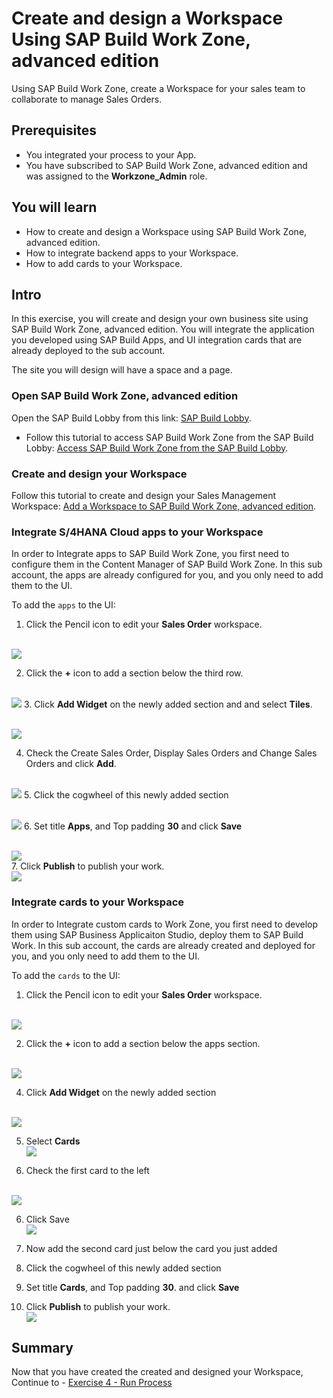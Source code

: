 # Create and design a Workspace Using SAP Build Work Zone, advanced edition
<!-- description --> Using SAP Build Work Zone, create a Workspace for your sales team to collaborate to manage Sales Orders.

 ## Prerequisites
- You integrated your process to your App.
- You have subscribed to SAP Build Work Zone, advanced edition and was assigned to the **Workzone_Admin** role.



## You will learn
- How to create and design a Workspace using SAP Build Work Zone, advanced edition.
- How to integrate backend apps to your Workspace.
- How to add cards to your Workspace.



## Intro
In this exercise, you will create and design your own business site using SAP Build Work Zone, advanced edition. You will integrate the application you developed using SAP Build Apps, and UI integration cards that are already deployed to the sub account.

The site you will design will have a space and a page.


### Open SAP Build Work Zone, advanced edition
Open the SAP Build Lobby from this link:  [SAP Build Lobby](https://ad163-hxj0v9xc.eu10.build.cloud.sap/lobby).

  - Follow this tutorial to access SAP Build Work Zone from the SAP Build Lobby: [Access SAP Build Work Zone from the SAP Build Lobby](https://developers.sap.com/tutorials/workzone-access-sap-build.html).

### Create and design your Workspace
Follow this tutorial to create and design your Sales Management Workspace:  [Add a Workspace to SAP Build Work Zone, advanced edition](https://developers.sap.com/tutorials/workzone-build-2-workspace.html).

### Integrate S/4HANA Cloud apps to your Workspace

In order to Integrate apps to SAP Build Work Zone, you first need to configure them in the Content Manager of SAP Build Work Zone.
In this sub account, the apps are already configured for you, and you only need to add them to the UI.

To add the `apps` to the UI:
  1. Click the Pencil icon to edit your **Sales Order** workspace.

<br>![](/exercises/3_CreateWorkspace/images/EditWorkpage_1.png)

  2. Click the **+** icon to add a section below the third row.
  
<br>![](/exercises/3_CreateWorkspace/images/EditWorkpage_2.png)
  3. Click **Add Widget** on the newly added section and and select **Tiles**.

<br>![](/exercises/3_CreateWorkspace/images/EditWorkpage_3.png)

  
  
  4. Check the Create Sales Order, Display Sales Orders and Change Sales Orders and click **Add**.
  
<br>![](/exercises/3_CreateWorkspace/images/EditWorkpage_4.png)
  5. Click the cogwheel of this newly added section

<br>![](/exercises/3_CreateWorkspace/images/EditWorkpage_5.png)
  6. Set title **Apps**, and Top padding **30** and click **Save**
     
   <br>![](/exercises/3_CreateWorkspace/images/EditWorkpage_6.png)  
  7. Click **Publish** to publish your work.
     <br>![](/exercises/3_CreateWorkspace/images/EditWorkpage_7.png)


### Integrate cards to your Workspace

In order to Integrate custom cards to Work Zone, you first need to develop them using SAP Business Applicaiton Studio, deploy them to SAP Build Work. 
In this sub account, the cards are already created and deployed for you, and you only need to add them to the UI.

To add the `cards` to the UI:
  1. Click the Pencil icon to edit your **Sales Order** workspace.

  
<br>![](/exercises/3_CreateWorkspace/images/EditWorkpage_1.png)

  2. Click the **+** icon to add a section below the apps section.
  
<br>![](/exercises/3_CreateWorkspace/images/AddCards_2.png)

  4. Click **Add Widget** on the newly added section 

  
  <br>![](/exercises/3_CreateWorkspace/images/AddCards_3.png)
  
  
  5. Select **Cards**
  <br>![](/exercises/3_CreateWorkspace/images/AddCards_4.png)
  
  
  5. Check the first card to the left
  
<br>![](/exercises/3_CreateWorkspace/images/AddCards_5.png)

6. Click Save
 <br>![](/exercises/3_CreateWorkspace/images/AddCards_6.png)

  7. Now add the second card just below the card you just added
  
  8.  Click the cogwheel of this newly added section 


  9. Set title **Cards**, and Top padding **30**. and click **Save**

  
  10. Click **Publish** to publish your work.
<br>![](/exercises/3_CreateWorkspace/images/EditWorkpage_7.png)






## Summary

Now that you have created the created and designed your Workspace,
<br>Continue to - [Exercise 4 - Run Process](../4_RunProcess/README.md)
